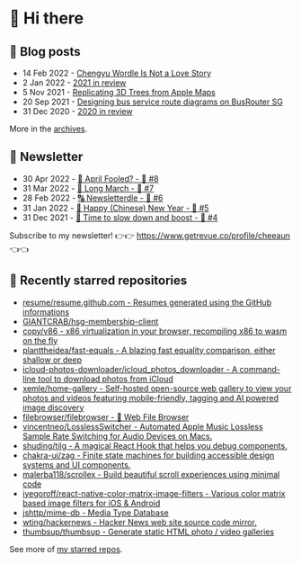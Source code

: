 # 👋 Hi there

## 📝 Blog posts

<!-- feed start -->
- 14 Feb 2022 - [Chengyu Wordle Is Not a Love Story](https://cheeaun.com/blog/2022/02/chengyu-wordle-is-not-a-love-story/)
- 2 Jan 2022 - [2021 in review](https://cheeaun.com/blog/2022/01/2021-in-review/)
- 5 Nov 2021 - [Replicating 3D Trees from Apple Maps](https://cheeaun.com/blog/2021/11/replicating-3d-trees-apple-maps/)
- 20 Sep 2021 - [Designing bus service route diagrams on BusRouter SG](https://cheeaun.com/blog/2021/09/bus-service-route-diagrams-busrouter-sg/)
- 31 Dec 2020 - [2020 in review](https://cheeaun.com/blog/2020/12/2020-in-review/)
<!-- feed end -->

More in the [archives](https://cheeaun.com/blog/archives/).

## 📰 Newsletter

<!-- newsletter start -->
- 30 Apr 2022 - [🤔 April Fooled? - 🥫 #8](https://www.getrevue.co/profile/cheeaun/issues/april-fooled-8-1112032)
- 31 Mar 2022 - [🚶 Long March - 🥫 #7](https://www.getrevue.co/profile/cheeaun/issues/long-march-7-1061697)
- 28 Feb 2022 - [🔠 Newsletterdle - 🥫 #6](https://www.getrevue.co/profile/cheeaun/issues/newsletterdle-6-1014288)
- 31 Jan 2022 - [🧧 Happy (Chinese) New Year - 🥫 #5](https://www.getrevue.co/profile/cheeaun/issues/happy-chinese-new-year-5-963222)
- 31 Dec 2021 - [🥃 Time to slow down and boost - 🥫 #4](https://www.getrevue.co/profile/cheeaun/issues/time-to-slow-down-and-boost-4-906334)
<!-- newsletter end -->

Subscribe to my newsletter! 👉👉 https://www.getrevue.co/profile/cheeaun 👈👈

## 🌟 Recently starred repositories

<!-- starred repos start -->
- [resume/resume.github.com - Resumes generated using the GitHub informations](https://github.com/resume/resume.github.com)
- [GIANTCRAB/hsg-membership-client](https://github.com/GIANTCRAB/hsg-membership-client)
- [copy/v86 - x86 virtualization in your browser, recompiling x86 to wasm on the fly](https://github.com/copy/v86)
- [planttheidea/fast-equals - A blazing fast equality comparison, either shallow or deep](https://github.com/planttheidea/fast-equals)
- [icloud-photos-downloader/icloud_photos_downloader - A command-line tool to download photos from iCloud](https://github.com/icloud-photos-downloader/icloud_photos_downloader)
- [xemle/home-gallery - Self-hosted open-source web gallery to view your photos and videos featuring mobile-friendly, tagging and AI powered image discovery](https://github.com/xemle/home-gallery)
- [filebrowser/filebrowser - 📂 Web File Browser](https://github.com/filebrowser/filebrowser)
- [vincentneo/LosslessSwitcher - Automated Apple Music Lossless Sample Rate Switching for Audio Devices on Macs.](https://github.com/vincentneo/LosslessSwitcher)
- [shuding/tilg - A magical React Hook that helps you debug components.](https://github.com/shuding/tilg)
- [chakra-ui/zag - Finite state machines for building accessible design systems and UI components.](https://github.com/chakra-ui/zag)
- [malerba118/scrollex - Build beautiful scroll experiences using minimal code](https://github.com/malerba118/scrollex)
- [iyegoroff/react-native-color-matrix-image-filters - Various color matrix based image filters for iOS & Android](https://github.com/iyegoroff/react-native-color-matrix-image-filters)
- [jshttp/mime-db - Media Type Database](https://github.com/jshttp/mime-db)
- [wting/hackernews - Hacker News web site source code mirror.](https://github.com/wting/hackernews)
- [thumbsup/thumbsup - Generate static HTML photo / video galleries](https://github.com/thumbsup/thumbsup)
<!-- starred repos end -->

See more of [my starred repos](https://github.com/stars/cheeaun/).